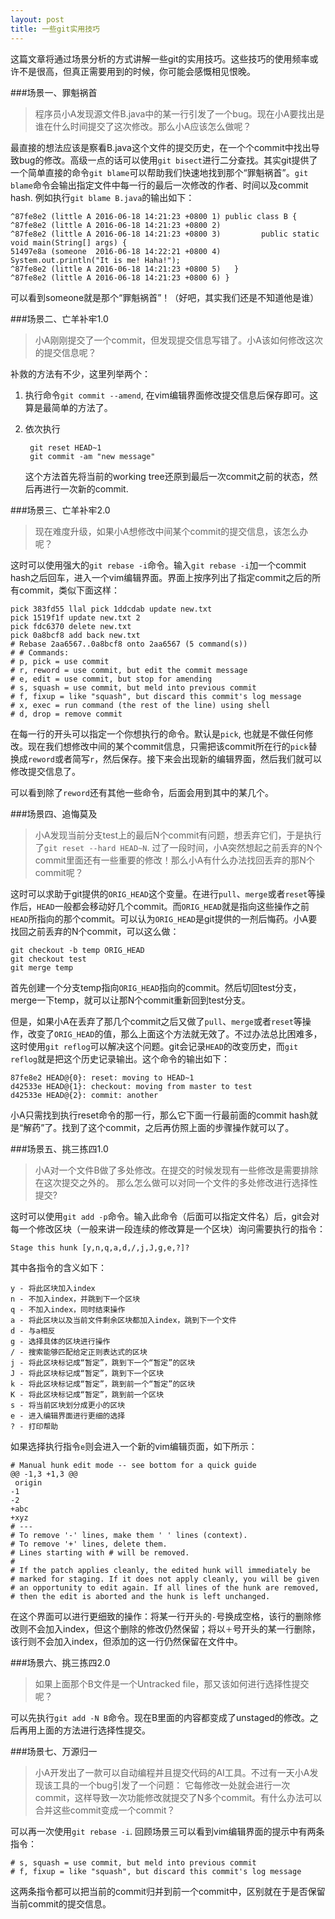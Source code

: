 ```yaml
---
layout: post
title: 一些git实用技巧
---
```


这篇文章将通过场景分析的方式讲解一些git的实用技巧。这些技巧的使用频率或许不是很高，但真正需要用到的时候，你可能会感慨相见恨晚。

<!-- more -->

###场景一、罪魁祸首

>程序员小A发现源文件B.java中的某一行引发了一个bug。现在小A要找出是谁在什么时间提交了这次修改。那么小A应该怎么做呢？

最直接的想法应该是察看B.java这个文件的提交历史，在一个个commit中找出导致bug的修改。高级一点的话可以使用`git bisect`进行二分查找。其实git提供了一个简单直接的命令`git blame`可以帮助我们快速地找到那个“罪魁祸首”。`git blame`命令会输出指定文件中每一行的最后一次修改的作者、时间以及commit hash. 例如执行`git blame B.java`的输出如下：

	^87fe8e2 (little A 2016-06-18 14:21:23 +0800 1) public class B {
	^87fe8e2 (little A 2016-06-18 14:21:23 +0800 2) 
	^87fe8e2 (little A 2016-06-18 14:21:23 +0800 3)         public static void main(String[] args) {
	51497e8a (someone  2016-06-18 14:22:21 +0800 4)       System.out.println("It is me! Haha!");
	^87fe8e2 (little A 2016-06-18 14:21:23 +0800 5)   }
	^87fe8e2 (little A 2016-06-18 14:21:23 +0800 6) }

可以看到someone就是那个“罪魁祸首”！（好吧，其实我们还是不知道他是谁）

###场景二、亡羊补牢1.0

>小A刚刚提交了一个commit，但发现提交信息写错了。小A该如何修改这次的提交信息呢？

补救的方法有不少，这里列举两个：

1. 执行命令`git commit --amend`, 在vim编辑界面修改提交信息后保存即可。这算是最简单的方法了。
2. 依次执行

		git reset HEAD~1
		git commit -am "new message"
	
	这个方法首先将当前的working tree还原到最后一次commit之前的状态，然后再进行一次新的commit.

###场景三、亡羊补牢2.0

>现在难度升级，如果小A想修改中间某个commit的提交信息，该怎么办呢？

这时可以使用强大的`git rebase -i`命令。输入`git rebase -i`加一个commit hash之后回车，进入一个vim编辑界面。界面上按序列出了指定commit之后的所有commit，类似下面这样：

	pick 383fd55 llal pick 1ddcdab update new.txt
	pick 1519f1f update new.txt 2
	pick fdc6370 delete new.txt
	pick 0a8bcf8 add back new.txt
	# Rebase 2aa6567..0a8bcf8 onto 2aa6567 (5 command(s))
	# # Commands:
	# p, pick = use commit
	# r, reword = use commit, but edit the commit message
	# e, edit = use commit, but stop for amending
	# s, squash = use commit, but meld into previous commit
	# f, fixup = like "squash", but discard this commit's log message
	# x, exec = run command (the rest of the line) using shell
	# d, drop = remove commit
	
在每一行的开头可以指定一个你想执行的命令。默认是`pick`, 也就是不做任何修改。现在我们想修改中间的某个commit信息，只需把该commit所在行的`pick`替换成`reword`或者简写`r`，然后保存。接下来会出现新的编辑界面，然后我们就可以修改提交信息了。

可以看到除了`reword`还有其他一些命令，后面会用到其中的某几个。

###场景四、追悔莫及

> 小A发现当前分支test上的最后N个commit有问题，想丢弃它们，于是执行了`git reset --hard HEAD~N`. 过了一段时间，小A突然想起之前丢弃的N个commit里面还有一些重要的修改！那么小A有什么办法找回丢弃的那N个commit呢？

这时可以求助于git提供的`ORIG_HEAD`这个变量。在进行`pull`、`merge`或者`reset`等操作后，`HEAD`一般都会移动好几个commit。而`ORIG_HEAD`就是指向这些操作之前`HEAD`所指向的那个commit。可以认为`ORIG_HEAD`是git提供的一剂后悔药。小A要找回之前丢弃的N个commit，可以这么做：

	git checkout -b temp ORIG_HEAD
	git checkout test
	git merge temp

首先创建一个分支temp指向`ORIG_HEAD`指向的commit。然后切回test分支，merge一下temp，就可以让那N个commit重新回到test分支。

但是，如果小A在丢弃了那几个commit之后又做了`pull`、`merge`或者`reset`等操作，改变了`ORIG_HEAD`的值，那么上面这个方法就无效了。不过办法总比困难多，这时使用`git reflog`可以解决这个问题。git会记录`HEAD`的改变历史，而`git reflog`就是把这个历史记录输出。这个命令的输出如下：

	87fe8e2 HEAD@{0}: reset: moving to HEAD~1
	d42533e HEAD@{1}: checkout: moving from master to test
	d42533e HEAD@{2}: commit: another

小A只需找到执行reset命令的那一行，那么它下面一行最前面的commit hash就是“解药”了。找到了这个commit，之后再仿照上面的步骤操作就可以了。

###场景五、挑三拣四1.0

> 小A对一个文件B做了多处修改。在提交的时候发现有一些修改是需要排除在这次提交之外的。
那么怎么做可以对同一个文件的多处修改进行选择性提交?

这时可以使用`git add -p`命令。输入此命令（后面可以指定文件名）后，git会对每一个修改区块（一般来讲一段连续的修改算是一个区块）询问需要执行的指令：

	Stage this hunk [y,n,q,a,d,/,j,J,g,e,?]?

其中各指令的含义如下：

	y - 将此区块加入index
	n - 不加入index，并跳到下一个区块
	q - 不加入index，同时结束操作
	a - 将此区块以及当前文件剩余区块都加入index，跳到下一个文件
	d - 与a相反
	g - 选择具体的区块进行操作
	/ - 搜索能够匹配给定正则表达式的区块
	j - 将此区块标记成“暂定”，跳到下一个“暂定”的区块
	J - 将此区块标记成“暂定”，跳到下一个区块
	k - 将此区块标记成“暂定”，跳到前一个“暂定”的区块
	K - 将此区块标记成“暂定”，跳到前一个区块
	s - 将当前区块划分成更小的区块
	e - 进入编辑界面进行更细的选择
	? - 打印帮助

如果选择执行指令`e`则会进入一个新的vim编辑页面，如下所示：

	# Manual hunk edit mode -- see bottom for a quick guide
	@@ -1,3 +1,3 @@
	 origin
	-1
	-2
	+abc
	+xyz
	# ---
	# To remove '-' lines, make them ' ' lines (context).
	# To remove '+' lines, delete them.
	# Lines starting with # will be removed.
	#
	# If the patch applies cleanly, the edited hunk will immediately be
	# marked for staging. If it does not apply cleanly, you will be given
	# an opportunity to edit again. If all lines of the hunk are removed,
	# then the edit is aborted and the hunk is left unchanged.

在这个界面可以进行更细致的操作：将某一行开头的`-`号换成空格，该行的删除修改则不会加入index，但这个删除的修改仍然保留；将以`＋`号开头的某一行删除，该行则不会加入index，但添加的这一行仍然保留在文件中。

###场景六、挑三拣四2.0

> 如果上面那个B文件是一个Untracked file，那又该如何进行选择性提交呢？

可以先执行`git add -N B`命令。现在B里面的内容都变成了unstaged的修改。之后再用上面的方法进行选择性提交。

###场景七、万源归一

> 小A开发出了一款可以自动编程并且提交代码的AI工具。不过有一天小A发现该工具的一个bug引发了一个问题：
它每修改一处就会进行一次commit，这样导致一次功能修改就提交了N多个commit。有什么办法可以合并这些commit变成一个commit？

可以再一次使用`git rebase -i`. 回顾场景三可以看到vim编辑界面的提示中有两条指令：

	# s, squash = use commit, but meld into previous commit
	# f, fixup = like "squash", but discard this commit's log message

这两条指令都可以把当前的commit归并到前一个commit中，区别就在于是否保留当前commit的提交信息。


